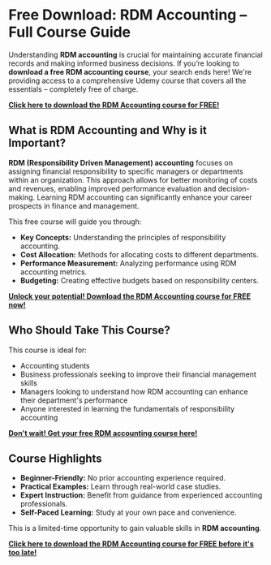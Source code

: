 # Free Download: RDM Accounting – Full Course Guide

Understanding **RDM accounting** is crucial for maintaining accurate financial records and making informed business decisions. If you’re looking to **download a free RDM accounting course**, your search ends here! We're providing access to a comprehensive Udemy course that covers all the essentials – completely free of charge.

[**Click here to download the RDM Accounting course for FREE!**](https://udemywork.com/rdm-accounting)

## What is RDM Accounting and Why is it Important?

**RDM (Responsibility Driven Management) accounting** focuses on assigning financial responsibility to specific managers or departments within an organization. This approach allows for better monitoring of costs and revenues, enabling improved performance evaluation and decision-making. Learning RDM accounting can significantly enhance your career prospects in finance and management.

This free course will guide you through:

*   **Key Concepts:** Understanding the principles of responsibility accounting.
*   **Cost Allocation:** Methods for allocating costs to different departments.
*   **Performance Measurement:** Analyzing performance using RDM accounting metrics.
*   **Budgeting:** Creating effective budgets based on responsibility centers.

[**Unlock your potential! Download the RDM Accounting course for FREE now!**](https://udemywork.com/rdm-accounting)

## Who Should Take This Course?

This course is ideal for:

*   Accounting students
*   Business professionals seeking to improve their financial management skills
*   Managers looking to understand how RDM accounting can enhance their department's performance
*   Anyone interested in learning the fundamentals of responsibility accounting

[**Don't wait! Get your free RDM accounting course here!**](https://udemywork.com/rdm-accounting)

## Course Highlights

*   **Beginner-Friendly:** No prior accounting experience required.
*   **Practical Examples:** Learn through real-world case studies.
*   **Expert Instruction:** Benefit from guidance from experienced accounting professionals.
*   **Self-Paced Learning:** Study at your own pace and convenience.

This is a limited-time opportunity to gain valuable skills in **RDM accounting**.

[**Click here to download the RDM Accounting course for FREE before it's too late!**](https://udemywork.com/rdm-accounting)
